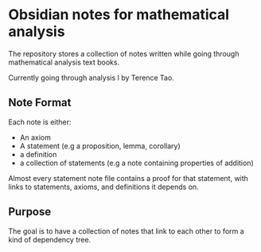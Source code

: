 # Obsidian notes for mathematical analysis

The repository stores a collection of notes written while going through mathematical analysis text books.

Currently going through analysis I by Terence Tao.

## Note Format
Each note is either:
- An axiom
- A statement (e.g a proposition, lemma, corollary)
- a definition
- a collection of statements (e.g a note containing properties of addition)

Almost every statement note file contains a proof for that statement, with links to statements, axioms, and definitions it depends on.

## Purpose
The goal is to have a collection of notes that link to each other to form a kind of dependency tree.
